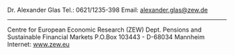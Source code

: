 Dr. Alexander Glas
Tel.:  0621/1235-398
Email: alexander.glas@zew.de

---------------------------------------------------------------------
Centre for European Economic Research (ZEW)
Dept. Pensions and Sustainable Financial Markets 
P.O.Box 103443 - D-68034 Mannheim
Internet: www.zew.eu 


